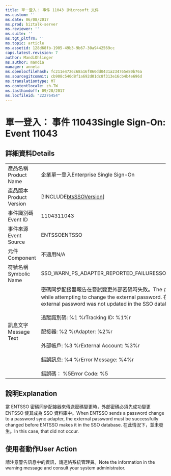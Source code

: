 ```yaml
---
title: 單一登入： 事件 11043 |Microsoft 文件
ms.custom: ''
ms.date: 06/08/2017
ms.prod: biztalk-server
ms.reviewer: ''
ms.suite: ''
ms.tgt_pltfrm: ''
ms.topic: article
ms.assetid: 128d68fb-1905-49b3-9b67-30a9442569cc
caps.latest.revision: 7
author: MandiOhlinger
ms.author: mandia
manager: anneta
ms.openlocfilehash: fc211e4726c68a16f860dd0431a234765e80b76a
ms.sourcegitcommit: cb908c540d8f1a692d01dc8f313e16cb4b4e696d
ms.translationtype: MT
ms.contentlocale: zh-TW
ms.lasthandoff: 09/20/2017
ms.locfileid: "22276454"
---
```

# <a name="single-sign-on-event-11043"></a><span data-ttu-id="fd3ad-102">單一登入： 事件 11043</span><span class="sxs-lookup"><span data-stu-id="fd3ad-102">Single Sign-On: Event 11043</span></span>
## <a name="details"></a><span data-ttu-id="fd3ad-103">詳細資料</span><span class="sxs-lookup"><span data-stu-id="fd3ad-103">Details</span></span>  
  
|||  
|-|-|  
|<span data-ttu-id="fd3ad-104">產品名稱</span><span class="sxs-lookup"><span data-stu-id="fd3ad-104">Product Name</span></span>|<span data-ttu-id="fd3ad-105">企業單一登入</span><span class="sxs-lookup"><span data-stu-id="fd3ad-105">Enterprise Single Sign-On</span></span>|  
|<span data-ttu-id="fd3ad-106">產品版本</span><span class="sxs-lookup"><span data-stu-id="fd3ad-106">Product Version</span></span>|[!INCLUDE[btsSSOVersion](../includes/btsssoversion-md.md)]|  
|<span data-ttu-id="fd3ad-107">事件識別碼</span><span class="sxs-lookup"><span data-stu-id="fd3ad-107">Event ID</span></span>|<span data-ttu-id="fd3ad-108">11043</span><span class="sxs-lookup"><span data-stu-id="fd3ad-108">11043</span></span>|  
|<span data-ttu-id="fd3ad-109">事件來源</span><span class="sxs-lookup"><span data-stu-id="fd3ad-109">Event Source</span></span>|<span data-ttu-id="fd3ad-110">ENTSSO</span><span class="sxs-lookup"><span data-stu-id="fd3ad-110">ENTSSO</span></span>|  
|<span data-ttu-id="fd3ad-111">元件</span><span class="sxs-lookup"><span data-stu-id="fd3ad-111">Component</span></span>|<span data-ttu-id="fd3ad-112">不適用</span><span class="sxs-lookup"><span data-stu-id="fd3ad-112">N/A</span></span>|  
|<span data-ttu-id="fd3ad-113">符號名稱</span><span class="sxs-lookup"><span data-stu-id="fd3ad-113">Symbolic Name</span></span>|<span data-ttu-id="fd3ad-114">SSO_WARN_PS_ADAPTER_REPORTED_FAILURE</span><span class="sxs-lookup"><span data-stu-id="fd3ad-114">SSO_WARN_PS_ADAPTER_REPORTED_FAILURE</span></span>|  
|<span data-ttu-id="fd3ad-115">訊息文字</span><span class="sxs-lookup"><span data-stu-id="fd3ad-115">Message Text</span></span>|<span data-ttu-id="fd3ad-116">密碼同步配接器報告在嘗試變更外部密碼時失敗。</span><span class="sxs-lookup"><span data-stu-id="fd3ad-116">The password sync adapter reported a failure while attempting to change the external password.</span></span> <span data-ttu-id="fd3ad-117">在 SSO 資料庫中未更新外部密碼。%r</span><span class="sxs-lookup"><span data-stu-id="fd3ad-117">The external password was not updated in the SSO database.%r</span></span><br /><br /> <span data-ttu-id="fd3ad-118">追蹤識別碼: %1 %r</span><span class="sxs-lookup"><span data-stu-id="fd3ad-118">Tracking ID: %1%r</span></span><br /><br /> <span data-ttu-id="fd3ad-119">配接器: %2 %r</span><span class="sxs-lookup"><span data-stu-id="fd3ad-119">Adapter: %2%r</span></span><br /><br /> <span data-ttu-id="fd3ad-120">外部帳戶: %3 %r</span><span class="sxs-lookup"><span data-stu-id="fd3ad-120">External Account: %3%r</span></span><br /><br /> <span data-ttu-id="fd3ad-121">錯誤訊息: %4 %r</span><span class="sxs-lookup"><span data-stu-id="fd3ad-121">Error Message: %4%r</span></span><br /><br /> <span data-ttu-id="fd3ad-122">錯誤碼： %5</span><span class="sxs-lookup"><span data-stu-id="fd3ad-122">Error Code: %5</span></span>|  
  
## <a name="explanation"></a><span data-ttu-id="fd3ad-123">說明</span><span class="sxs-lookup"><span data-stu-id="fd3ad-123">Explanation</span></span>  
 <span data-ttu-id="fd3ad-124">當 ENTSSO 密碼同步配接器來傳送密碼變更時，外部密碼必須先成功變更 ENTSSO 使其成為 SSO 資料庫中。</span><span class="sxs-lookup"><span data-stu-id="fd3ad-124">When ENTSSO sends a password change to a password sync adapter, the external password must be successfully changed before ENTSSO makes it in the SSO database.</span></span> <span data-ttu-id="fd3ad-125">在此情況下，並未發生。</span><span class="sxs-lookup"><span data-stu-id="fd3ad-125">In this case, that did not occur.</span></span>  
  
## <a name="user-action"></a><span data-ttu-id="fd3ad-126">使用者動作</span><span class="sxs-lookup"><span data-stu-id="fd3ad-126">User Action</span></span>  
 <span data-ttu-id="fd3ad-127">請注意警告訊息中的資訊，請連絡系統管理員。</span><span class="sxs-lookup"><span data-stu-id="fd3ad-127">Note the information in the warning message and consult your system administrator.</span></span>